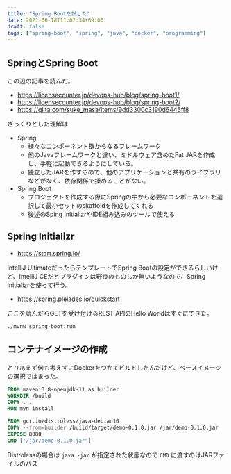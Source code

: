 ```yaml
---
title: "Spring Bootを試した"
date: 2021-06-18T11:02:34+09:00
draft: false
tags: ["spring-boot", "spring", "java", "docker", "programming"]
---
```


## SpringとSpring Boot

この辺の記事を読んだ。

* https://licensecounter.jp/devops-hub/blog/spring-boot1/
* https://licensecounter.jp/devops-hub/blog/spring-boot2/
* https://qiita.com/suke_masa/items/9dd3300c3190d6445ff8

ざっくりとした理解は

* Spring
  * 様々なコンポーネント群からなるフレームワーク
  * 他のJavaフレームワークと違い、ミドルウェア含めたFat JARを作成し、手軽に起動できるようにしている。
  * 独立したJARを作するので、他のアプリケーションと共有のライブラリなどがなく、依存関係で揉めることがない。
* Spring Boot
  * プロジェクトを作成する際にSpringの中から必要なコンポーネントを選択して最小セットのskaffoldを作成してくれる
  * 後述のSping InitializrやIDE組み込みのツールで使える

## Spring Initializr

* https://start.spring.io/

IntelliJ UltimateだったらテンプレートでSpring Bootの設定ができるらしいけど、IntelliJ CEだとプラグインは野良のものしか無いようなので、Spring Initializrを使って行う。

* https://spring.pleiades.io/quickstart

ここを読んだらGETを受け付けるREST APIのHello Worldはすぐにできた。

```console
./mvnw spring-boot:run
```

## コンテナイメージの作成

とりあえず何も考えずにDockerをつかてビルドしたんだけど、ベースイメージの選択ではまった。

```dockerfile
FROM maven:3.8-openjdk-11 as builder
WORKDIR /build
COPY . .
RUN mvn install

FROM gcr.io/distroless/java-debian10
COPY --from=builder /build/target/demo-0.1.0.jar /jar/demo-0.1.0.jar
EXPOSE 8080
CMD ["/jar/demo-0.1.0.jar"]
```

Distrolessの場合は `java -jar` が指定された状態なので `CMD` に渡すのはJARファイルのパス